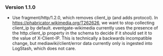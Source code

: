### Version 1.1.0
- Use fragment/http/1.2.0, which removes client_ip (and adds protocol).
  In https://phabricator.wikimedia.org/T262626, we want to stop
  collecting client_ip by default.  eventgate-wikimedia currently uses
  the presence of the http.client_ip property in the schema to decide if
  it should set it to the value of X-Client-IP.
  This is technically a backwards incompatible change, but mediawiki/client/error
  data currently only is ingested into LogStash, which does not care.
